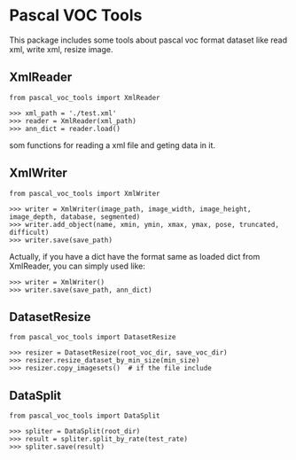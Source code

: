 # Pascal VOC Tools

This package includes some tools about pascal voc format dataset like read xml, write xml, resize image.


## XmlReader
`from pascal_voc_tools import XmlReader`
```
>>> xml_path = './test.xml'
>>> reader = XmlReader(xml_path)
>>> ann_dict = reader.load()
```
som functions for reading a xml file and geting data in it.

## XmlWriter
`from pascal_voc_tools import XmlWriter`

```
>>> writer = XmlWriter(image_path, image_width, image_height, image_depth, database, segmented)
>>> writer.add_object(name, xmin, ymin, xmax, ymax, pose, truncated, difficult)
>>> writer.save(save_path)
```

Actually, if you have a dict have the format same as loaded dict from XmlReader, you can simply used like:
```
>>> writer = XmlWriter()
>>> writer.save(save_path, ann_dict)
```

## DatasetResize
`from pascal_voc_tools import DatasetResize`

```
>>> resizer = DatasetResize(root_voc_dir, save_voc_dir)
>>> resizer.resize_dataset_by_min_size(min_size)
>>> resizer.copy_imagesets()  # if the file include
```

## DataSplit
`from pascal_voc_tools import DataSplit`

```
>>> spliter = DataSplit(root_dir)
>>> result = spliter.split_by_rate(test_rate)
>>> spliter.save(result)

```


